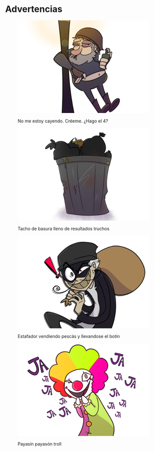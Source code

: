 # Advertencias

<div><figure><img src="../../.gitbook/assets/Borracho apoyado en un farol (1).png" alt=""><figcaption><p>No me estoy cayendo. Créeme. ¿Hago el 4?</p></figcaption></figure> <figure><img src="../../.gitbook/assets/Bote de basura.png" alt=""><figcaption><p>Tacho de basura lleno de resultados truchos</p></figcaption></figure> <figure><img src="../../.gitbook/assets/Estafador.png" alt=""><figcaption><p>Estafador vendiendo pescás y llevandose el botín</p></figcaption></figure> <figure><img src="../../.gitbook/assets/Payaso.png" alt=""><figcaption><p>Payasín payasón troll</p></figcaption></figure></div>

